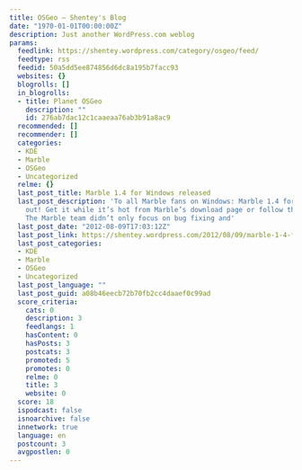 ```yaml
---
title: OSGeo – Shentey's Blog
date: "1970-01-01T00:00:00Z"
description: Just another WordPress.com weblog
params:
  feedlink: https://shentey.wordpress.com/category/osgeo/feed/
  feedtype: rss
  feedid: 50a5dd5ee874856d6dc8a195b7facc93
  websites: {}
  blogrolls: []
  in_blogrolls:
  - title: Planet OSGeo
    description: ""
    id: 276ab7dac12c1caaeaa76ab3b91a8ac9
  recommended: []
  recommender: []
  categories:
  - KDE
  - Marble
  - OSGeo
  - Uncategorized
  relme: {}
  last_post_title: Marble 1.4 for Windows released
  last_post_description: 'To all Marble fans on Windows: Marble 1.4 for Windows is
    out! Get it while it’s hot from Marble’s download page or follow the link directly.
    The Marble team didn’t only focus on bug fixing and'
  last_post_date: "2012-08-09T17:03:12Z"
  last_post_link: https://shentey.wordpress.com/2012/08/09/marble-1-4-for-windows-released/
  last_post_categories:
  - KDE
  - Marble
  - OSGeo
  - Uncategorized
  last_post_language: ""
  last_post_guid: a08b46eecb72b70fb2cc4daaef0c99ad
  score_criteria:
    cats: 0
    description: 3
    feedlangs: 1
    hasContent: 0
    hasPosts: 3
    postcats: 3
    promoted: 5
    promotes: 0
    relme: 0
    title: 3
    website: 0
  score: 18
  ispodcast: false
  isnoarchive: false
  innetwork: true
  language: en
  postcount: 3
  avgpostlen: 0
---
```

